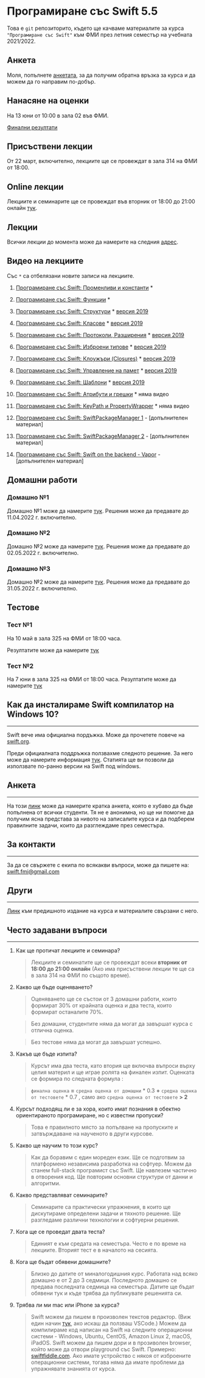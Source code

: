 # Програмиране със Swift 5.5

Това е `git` репозиторито, където ще качваме материалите за курса `"Програмиране със Swift"` към ФМИ през летния семестър на учебната 2021/2022.

## Анкета

Моля, попълнете [анкетата](https://forms.gle/VuU3f9NwgSrcNGjp6), за да получим обратна връзка за курса и да можем да го направим по-добър.

## Нанасяне на оценки

На 13 юни от 10:00 в зала 02 във ФМИ.

[Финални резултати](https://github.com/SwiftFMI/swift_2021_2022/blob/main/homework/test-2-results.md)

## Присъствени лекции

От 22 март, включително, лекциите ще се провеждат 
в зала 314 на ФМИ от 18:00.

## Online лекции

Лекциите и семинарите ще се провеждат във вторник от 18:00 до 21:00 онлайн [тук](https://meet.google.com/npo-rxcw-syh).

## Лекции

Всички лекции до момента може да намерите на следния [адрес](https://github.com/SwiftFMI/SwiftLectures/).

## Видео на лекциите 
Със `*` са отбелязани новите записи на лекциите. 
1. [Програмиране със Swift: Променливи и константи](https://youtu.be/3qEOaLRTMd4) *
1. [Програмиране със Swift: Функции](https://youtu.be/kqeekILnbY8) *
1. [Програмиране със Swift: Структури](https://youtu.be/-e4_g1AtPEk) * [версия 2019](https://youtu.be/EbAJvNI_-CM)
1. [Програмиране със Swift: Класове](https://youtu.be/jxJp-dGgtoE) * [версия 2019](https://youtu.be/uA78R2F39DQ)
1. [Програмиране със Swift: Протоколи, Разширения](https://youtu.be/lkIkYbKsThU) * [версия 2019](https://youtu.be/_qTlOYqaYZ4) 
1. [Програмиране със Swift: Изброени типове](https://youtu.be/FpAwdmHjH64) * [версия 2019](https://youtu.be/_qTlOYqaYZ4)  
1. [Програмиране със Swift: Клоужъри (Closures)](https://youtu.be/ULIXsjFKiyY) * [версия 2019](https://youtu.be/h0G21LmUoPc)
1. [Програмиране със Swift: Управление на памет](https://youtu.be/SbnMmTFD-Ko) * [версия 2019](https://youtu.be/7yquCtt6fsw)
1. [Програмиране със Swift: Шаблони](https://youtu.be/9W5EULDDhBU) * [версия 2019](https://youtu.be/vSIbhH9OYxE)
1. [Програмиране със Swift: Атрибути и грешки](https://github.com/SwiftFMI/SwiftLectures/blob/master/%D0%9B%D0%B5%D0%BA%D1%86%D0%B8%D1%8F-11.md) * няма видео
1. [Програмиране със Swift: KeyPath и PropertyWrapper](https://github.com/SwiftFMI/SwiftLectures/blob/master/%D0%9B%D0%B5%D0%BA%D1%86%D0%B8%D1%8F-12.md) * няма видео
    
1. [Програмиране със Swift: SwiftPackageManager 1](https://youtu.be/qhT0b7D0TY4) - [допълнителен материал]
1. [Програмиране със Swift: SwiftPackageManager 2](https://youtu.be/eXbE7Mn-umg) - [допълнителен материал]
1. [Програмиране със Swift: Swift on the backend - Vapor](https://youtu.be/bi9dTAESvQA) - [допълнителен материал]

## Домашни работи

### Домашно №1 
Домашно №1 може да намерите [тук](https://github.com/SwiftFMI/swift_2021_2022/blob/main/homework/Swift-%D0%94%D0%BE%D0%BC%D0%B0%D1%88%D0%BD%D0%BE-1.md).
Решения може да предавате до 11.04.2022 г. включително.

### Домашно №2
Домашно №2 може да намерите [тук](https://github.com/SwiftFMI/swift_2021_2022/blob/main/homework/Swift-%D0%94%D0%BE%D0%BC%D0%B0%D1%88%D0%BD%D0%BE-2.md).
Решения може да предавате до 02.05.2022 г. включително.

### Домашно №3
Домашно №2 може да намерите [тук](https://github.com/SwiftFMI/swift_2021_2022/blob/main/homework/Swift-%D0%94%D0%BE%D0%BC%D0%B0%D1%88%D0%BD%D0%BE-3.md).
Решения може да предавате до 31.05.2022 г. включително.

## Тестове

### Тест №1
На 10 май в зала 325 на ФМИ от 18:00 часа.

Резултатите може да намерите [тук](https://github.com/SwiftFMI/swift_2021_2022/blob/main/homework/test-1-results.md)

### Тест №2
На 7 юни в зала 325 на ФМИ от 18:00 часа.
Резултатите може да намерите [тук](https://github.com/SwiftFMI/swift_2021_2022/blob/main/homework/test-2-results.md)


## Как да инсталираме Swift компилатор на Windows 10?
---
Swift вече има официална пордъжка. Може да прочетете повече на [swift.org](https://www.swift.org/blog/swift-on-windows/). 

Преди официалната поддръжка ползвахме следното решение. За него може да намерите информация
[тук](How_to_install_Swift5_on_Windows10.md). Статията ще ви позволи да използвате по-ранно версии на Swift под windows.

## Анкета
---
На този [линк](https://forms.gle/U3tYz9xvLYP6bNsb7) може да намерите кратка анкета, която е хубаво да бъде попълнена от всички студенти. Тя не е анонимна, но ще ни помогне да получим ясна представа за нивото на записалите курса и да подберем правилните задачи, които да разглеждаме през семестъра.

## За контакти
---
За да се свържете с екипа по всякакви въпроси, може да пишете на:
swift.fmi@gmail.com

## Други
---
[Линк](https://github.com/SwiftFMI/swift_2019_2020) към предишното издание на курса и материалите свързани с него.

## Често задавани въпроси
---
1. Как ще протичат лекциите и семинара?
	
	> Лекциите и семинатите ще се провеждат всеки __вторник от 18:00 до 21:00 онлайн__ (Ако има присъствени лекции те ще са в зала 314 на ФМИ по същото време).

2. Какво ще бъде оценяването?
	
	> Оценяването ще се състои от 3 домашни работи, които формират 30% от крайната оценка и два теста, които формират останалите 70%.
	
	> Без домашни, студентите няма да могат да завършат курса с отлична оценка. 
	
	> Без тестове няма да могат да завършат успешно.

3. Какъв ще бъде изпита?
	
	> Курсът има два теста, като втория ще включва въпроси върху целия материл и ще играе ролята на финален изпит. Оценката се формира по следната формула :
		
	> `финална оценка` __=__ `средна оценка от домашни` * 0.3 __+__ `средна оценка от тестовете` * 0.7 , само ако  `средна оценка от тестовете` __> 2__

4. Курсът подходящ ли е за хора, които имат познания в обектно ориентираното програмиране, но с известни пропуски?
	> Това е правилното място за попълване на пропуските и затвърждаване на наученото в други курсове.

5. Какво ще научим то този курс?
	> Как да боравим с един мореден език. Ще се подготвим за платформено независима разработка на софтуер. Можем да станем full-stack програмист със Swift. Ще навлезем частично в отворения код. Ще повторим основни структури от данни и алгоритми.

6. Какво представляват семинарите?
	> Семинарите са практически упражнения, в които ще дискутираме определени задачи и тяхното решение. Ще разгледаме различни технологии и софтуерни решения.

7. Кога ще се проведат двата теста?
	> Единият е към средата на семестъра. Често е по време на лекциите. Вторият тест е в началото на сесията.
	
8. Кога ще бъдат обявени домашните?
	> Близко до датите от миналогодишния курс. Работата над всяко домашно е от 2 до 3 седмици. Последното домашно се предава последната седмица на семестъра. Датите ще бъдат обявени тук и къде трябва да публикувате решенията си.

9. Трябва ли ми mac или iPhone за курса?
    > Swift можем да пишем в произволен текстов редактор. (Виж един начин [тук](How_to_install_Swift5_on_Windows10.md), ако искаш да ползваш VSCode.) Можем да компилираме код написан на Swift на следните операционни системи - Windows, Ubuntu, CentOS, Amazon Linux 2, macOS, iPadOS. Swift можем да пишем дори и в прозиволен browser, който може да отвори playground със Swift. Примерно: [swiftfiddle.com](https://swiftfiddle.com). Ако имате устройство с някоя от изброените операционни системи, тогава няма да имате проблеми да упражнявате знанията от курса.  
	

